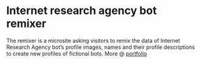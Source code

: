 # Internet research agency bot remixer

The remixer is a microsite asking visitors to remix the data of Internet Research Agency bot’s profile images, names and their profile descriptions to create new profiles of fictional bots. More @ [portfolio](https://matussolcany.com/projects/internet-research-agency-bot-remixer/)

